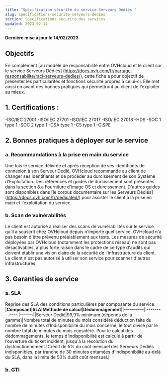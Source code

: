 ```yaml
---
title: "Spécification sécurité du service Serveurs Dédiés "
slug: specifications-securite-serveurs-dedies
section: Specifications sécurité des services
updated: 2023-02-14
---
```


**Dernière mise à jour le 14/02/2023**

## Objectifs
En complément [au modèle de responsabilité entre OVHcloud et le client sur le service Serveurs Dédiés] (https://docs.ovh.com/fr/partage-responsabilite/raci-serveurs-dedies/), cette fiche a pour objectif de présenter les particularités 
et fonctions sécurité propres à celui-ci.
Elle met aussi en avant des bonnes pratiques qui permettront au client de l'exploiter au mieux.

## 1. Certifications :
-ISO/IEC 27001
-ISO/IEC 27701
-ISO/IEC 27017
-ISO/IEC 27018
-HDS
-SOC 1 type 1
-SOC 2 type 1
-CSA type 1
-C5 type 1
-CISPE

## 2. Bonnes pratiques à déployer sur le service
### a. Recommandations à la prise en main du service
Une fois le service délivrée et après réception de ses identifiants de connexion à son Serveur Dédié, OVHcloud recommande au client de changer ses identifiants 
et de procéder au durcissement de son Système d'Exploitation. Des références et guides de durcissement sont présentés dans la section 8.a Fourniture d'image OS 
et durcissement.
D'autres guides sont disponibles dans [le corpus documentaire sur les Serveurs Dédiés] (https://docs.ovh.com/fr/dedicated/) pour assister le client à la prise 
en main et l'exploitation du service.

### b. Scan de vulnérabilités
Le client est autorisé à réaliser des scans de vulnérabilités sur le service qu'il a souscrit chez OVHcloud depuis n'importe quel service. OVHcloud n'a pas besoin 
d'être prévenu préalablement aux tests. Les mesures de sécurité déployées par OVHcloud (notamment les protections réseau) ne sont pas désactivables, à plus forte 
raison dans le cadre de ce type d'audits qui doivent établir une vision claire de la sécurité de l'infrastructure du client.
Le client n'est pas autorisé à utiliser son service pour scanner d'autres infrastructures.

## 3. Garanties de service
### a. SLA
Reprise des SLA des conditions particulières par composante du service.
|**Composant**|**SLA**|**Méthode de calcul**|**Dédommagement**||----------|:-------------:|------:||Serveur Dédié|99,9% minimum (dépends de la gamme)|Nombre total 
de minutes du mois considéré déduction faite du nombre de minutes d’Indisponibilité du mois concerné, le tout divisé par le nombre total de minutes du mois considéré.
Pour le calcul des dédommagements, le temps d’indisponibilité est calculé à partir de l’ouverture du ticket incident, jusqu'à la résolution du dysfonctionnement.|Crédit
de 5% du coût mensuel des Serveurs Dédiés indisponibles, par tranche de 30 minutes entamées d'indisponibilité au-delà du SLA, dans la limite de 50% dudit coût mensuel.|

### b. GTI






















